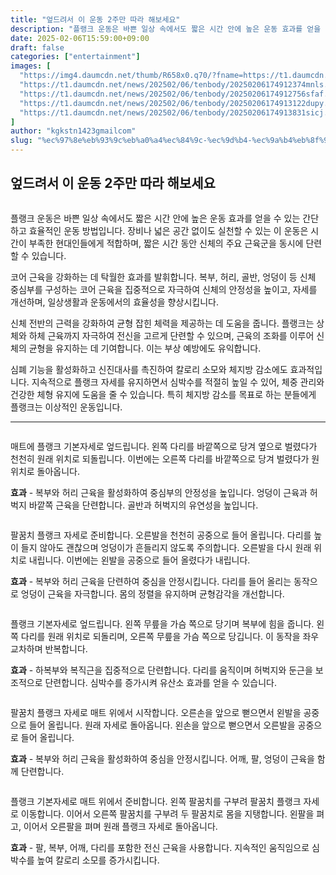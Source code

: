 ```yaml
---
title: "엎드려서 이 운동 2주만 따라 해보세요"
description: "플랭크 운동은 바쁜 일상 속에서도 짧은 시간 안에 높은 운동 효과를 얻을 수 있는 간단하고 효율적인 운동 방법입니다. 장비나 넓은 공간 없이도 실천할 수 있는 이 운동은 시간이 부족한 현대인들에게 적합하며, 짧은 시간 동안 신체의 주요 근육군을 동시에 단련할 수 있습니"
date: 2025-02-06T15:59:00+09:00
draft: false
categories: ["entertainment"]
images: [
  "https://img4.daumcdn.net/thumb/R658x0.q70/?fname=https://t1.daumcdn.net/news/202502/06/tenbody/20250206174912085qkiz.jpg"
  "https://t1.daumcdn.net/news/202502/06/tenbody/20250206174912374mnls.gif"
  "https://t1.daumcdn.net/news/202502/06/tenbody/20250206174912756sfaf.gif"
  "https://t1.daumcdn.net/news/202502/06/tenbody/20250206174913122dupy.gif"
  "https://t1.daumcdn.net/news/202502/06/tenbody/20250206174913831sicj.gif"
]
author: "kgkstn1423gmailcom"
slug: "%ec%97%8e%eb%93%9c%eb%a0%a4%ec%84%9c-%ec%9d%b4-%ec%9a%b4%eb%8f%99-2%ec%a3%bc%eb%a7%8c-%eb%94%b0%eb%9d%bc-%ed%95%b4%eb%b3%b4%ec%84%b8%ec%9a%94"
---
```


<h2 >엎드려서 이 운동 2주만 따라 해보세요</h2> <figure ><img src="https://img4.daumcdn.net/thumb/R658x0.q70/?fname=https://t1.daumcdn.net/news/202502/06/tenbody/20250206174912085qkiz.jpg" alt=""/></figure> <p>플랭크 운동은 바쁜 일상 속에서도 짧은 시간 안에 높은 운동 효과를 얻을 수 있는 간단하고 효율적인 운동 방법입니다. 장비나 넓은 공간 없이도 실천할 수 있는 이 운동은 시간이 부족한 현대인들에게 적합하며, 짧은 시간 동안 신체의 주요 근육군을 동시에 단련할 수 있습니다.</p> <p>코어 근육을 강화하는 데 탁월한 효과를 발휘합니다. 복부, 허리, 골반, 엉덩이 등 신체 중심부를 구성하는 코어 근육을 집중적으로 자극하여 신체의 안정성을 높이고, 자세를 개선하며, 일상생활과 운동에서의 효율성을 향상시킵니다.</p> <p>신체 전반의 근력을 강화하여 균형 잡힌 체력을 제공하는 데 도움을 줍니다. 플랭크는 상체와 하체 근육까지 자극하여 전신을 고르게 단련할 수 있으며, 근육의 조화를 이루어 신체의 균형을 유지하는 데 기여합니다. 이는 부상 예방에도 유익합니다.</p> <p>심폐 기능을 활성화하고 신진대사를 촉진하여 칼로리 소모와 체지방 감소에도 효과적입니다. 지속적으로 플랭크 자세를 유지하면서 심박수를 적절히 높일 수 있어, 체중 관리와 건강한 체형 유지에 도움을 줄 수 있습니다. 특히 체지방 감소를 목표로 하는 분들에게 플랭크는 이상적인 운동입니다.</p> <hr /> <figure ><img src="https://t1.daumcdn.net/news/202502/06/tenbody/20250206174912374mnls.gif" alt=""/></figure> <p>매트에 플랭크 기본자세로 엎드립니다. 왼쪽 다리를 바깥쪽으로 당겨 옆으로 벌렸다가 천천히 원래 위치로 되돌립니다. 이번에는 오른쪽 다리를 바깥쪽으로 당겨 벌렸다가 원위치로 돌아옵니다.</p> <p><strong>효과</strong> - 복부와 허리 근육을 활성화하여 중심부의 안정성을 높입니다. 엉덩이 근육과 허벅지 바깥쪽 근육을 단련합니다. 골반과 허벅지의 유연성을 높입니다.</p> <figure ><img src="https://t1.daumcdn.net/news/202502/06/tenbody/20250206174912756sfaf.gif" alt=""/></figure> <p>팔꿈치 플랭크 자세로 준비합니다. 오른발을 천천히 공중으로 들어 올립니다. 다리를 높이 들지 않아도 괜찮으며 엉덩이가 흔들리지 않도록 주의합니다. 오른발을 다시 원래 위치로 내립니다. 이번에는 왼발을 공중으로 들어 올렸다가 내립니다.</p> <p><strong>효과</strong> - 복부와 허리 근육을 단련하여 중심을 안정시킵니다. 다리를 들어 올리는 동작으로 엉덩이 근육을 자극합니다. 몸의 정렬을 유지하며 균형감각을 개선합니다.</p> <figure ><img src="https://t1.daumcdn.net/news/202502/06/tenbody/20250206174913122dupy.gif" alt=""/></figure> <p>플랭크 기본자세로 엎드립니다. 왼쪽 무릎을 가슴 쪽으로 당기며 복부에 힘을 줍니다. 왼쪽 다리를 원래 위치로 되돌리며, 오른쪽 무릎을 가슴 쪽으로 당깁니다. 이 동작을 좌우 교차하며 반복합니다.</p> <p><strong>효과</strong> - 하복부와 복직근을 집중적으로 단련합니다. 다리를 움직이며 허벅지와 둔근을 보조적으로 단련합니다. 심박수를 증가시켜 유산소 효과를 얻을 수 있습니다.</p> <figure ><img src="https://t1.daumcdn.net/news/202502/06/tenbody/20250206174913831sicj.gif" alt=""/></figure> <p>팔꿈치 플랭크 자세로 매트 위에서 시작합니다. 오른손을 앞으로 뻗으면서 왼발을 공중으로 들어 올립니다. 원래 자세로 돌아옵니다. 왼손을 앞으로 뻗으면서 오른발을 공중으로 들어 올립니다.</p> <p><strong>효과</strong> - 복부와 허리 근육을 활성화하여 중심을 안정시킵니다. 어깨, 팔, 엉덩이 근육을 함께 단련합니다.</p> <figure ><img src="https://t1.daumcdn.net/news/202502/06/tenbody/20250206174914222ifdl.gif" alt=""/></figure> <p>플랭크 기본자세로 매트 위에서 준비합니다. 왼쪽 팔꿈치를 구부려 팔꿈치 플랭크 자세로 이동합니다. 이어서 오른쪽 팔꿈치를 구부려 두 팔꿈치로 몸을 지탱합니다. 왼팔을 펴고, 이어서 오른팔을 펴며 원래 플랭크 자세로 돌아옵니다.</p> <p><strong>효과</strong> - 팔, 복부, 어깨, 다리를 포함한 전신 근육을 사용합니다. 지속적인 움직임으로 심박수를 높여 칼로리 소모를 증가시킵니다.</p>